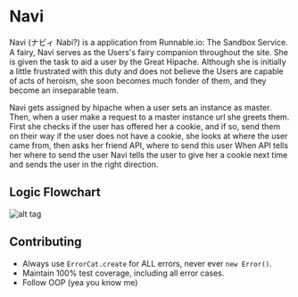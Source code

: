 # Navi
Navi (ナビィ Nabi?) is a application from Runnable.io: The Sandbox Service.
A fairy, Navi serves as the Users's fairy companion throughout the site.
She is given the task to aid a user by the Great Hipache.
Although she is initially a little frustrated with this duty and does not believe the Users are capable of acts of heroism,
she soon becomes much fonder of them, and they become an inseparable team.

Navi gets assigned by hipache when a user sets an instance as master.
Then, when a user make a request to a master instance url she greets them.
First she checks if the user has offered her a cookie, and if so, send them on their way
if the user does not have a cookie, she looks at where the user came from, then asks her friend API, where to send this user
When API tells her where to send the user Navi tells the user to give her a cookie next time and sends the user in the right direction.

## Logic Flowchart
![alt tag](https://cloud.githubusercontent.com/assets/467885/10923107/ef47af68-8233-11e5-8bb0-802f58767484.png)


## Contributing
- Always use `ErrorCat.create` for ALL errors, never ever `new Error()`.
- Maintain 100% test coverage, including all error cases.
- Follow OOP (yea you know me)
